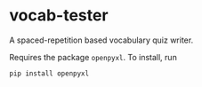 # vocab-tester
A spaced-repetition based vocabulary quiz writer. 

Requires the package `openpyxl`. To install, run
```
pip install openpyxl
```
